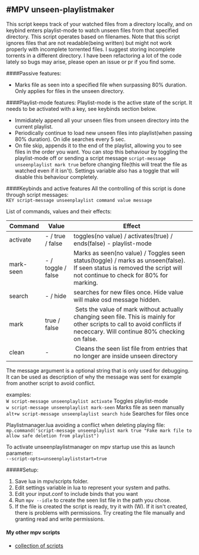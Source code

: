 
#MPV unseen-playlistmaker
-----------
This script keeps track of your watched files from a directory locally, and on keybind enters playlist-mode to watch unseen files from that specified directory. This script operates based on filenames. Note that this script ignores files that are not readable(being written) but might not work properly with incomplete torrented files. I suggest storing incomplete torrents in a different directory. I have been refactoring a lot of the code lately so bugs may arise, please open an issue or pr if you find some.
  
####Passive features:
* Marks file as seen into a specified file when surpassing 80% duration. Only applies for files in the unseen directory.  
  
####Playlist-mode features:
Playlist-mode is the active state of the script. It needs to be activated with a key, see keybinds section below.  
* Immidiately append all your unseen files from unseen directory into the current playlist.  
* Periodically continue to load new unseen files into playlist(when passing 80% duration). On idle searches every 5 sec.  
* On file skip, appends it to the end of the playlist, allowing you to see files in the order you want. You can stop this behaviour by toggling the playlist-mode off or sending a script message `script-message unseenplaylist mark true` before changing file(this will treat the file as watched even if it isn't). Settings variable also has a toggle that will disable this behaviour completely.  
  
####Keybinds and active features
All the controlling of this script is done through script messages:  
`KEY script-message unseenplaylist command value message`  
  
List of commands, values and their effects:  
  
Command | Value | Effect
--- | --- | ---
activate | - / true / false | toggles(no value) / activates(true) / ends(false) - playlist-mode
mark-seen | - / toggle / false | Marks as seen(no value) / Toggles seen status(toggle) / marks as unseen(false). If seen status is removed the script will not continue to check for 80% for marking.
search |  - / hide | searches for new files once. Hide value will make osd message hidden.
mark | true / false | Sets the value of mark without actually changing seen file. This is mainly for other scripts to call to avoid conflicts if nececcary. Will continue 80% checking on false.
clean | - | Cleans the seen list file from entries that no longer are inside unseen directory
  
The message argument is a optional string that is only used for debugging. It can be used as description of why the message was sent for example from another script to avoid conflict.  
  
examples:  
`W script-message unseenplaylist activate` Toggles playlist-mode  
`w script-message unseenplaylist mark-seen`  Marks file as seen manually  
`alt+w script-message unseenplaylist search hide` Searches for files once  
  
Playlistmanager.lua avoiding a conflict when deleting playing file:  
`mp.command('script-message unseenplaylist mark true "Fake mark file to allow safe deletion from playlist")`  
  
To activate unseenplaylistmanager on mpv startup use this as launch parameter:  
`--script-opts=unseenplayliststart=true`  
  
  
#####Setup:
1. Save lua in mpv/scripts folder.
2. Edit settings variable in lua to represent your system and paths.
3. Edit your input.conf to include binds that you want
4. Run `mpv --idle` to create the seen list file in the path you chose. 
5. If the file is created the script is ready, try it with (W). If it isn't created, there is problems with permissions. Try creating the file manually and granting read and write permissions.

#### My other mpv scripts
- [collection of scripts](https://github.com/donmaiq/mpv-scripts)
